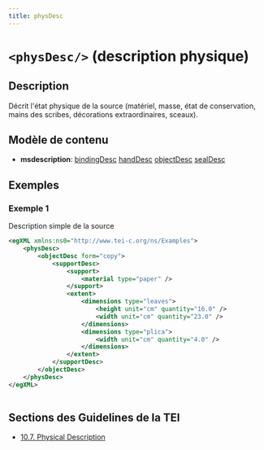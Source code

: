 ```yaml
---
title: physDesc
---
```




# `<physDesc/>` (description physique)

## Description

Décrit l'état physique de la source (matériel, masse, état de conservation, mains des scribes, décorations extraordinaires, sceaux). 

## Modèle de contenu

- **msdescription**: [bindingDesc](bindingDesc.md) [handDesc](handDesc.md) [objectDesc](objectDesc.md) [sealDesc](sealDesc.md)

## Exemples

### Exemple 1

Description simple de la source

```xml
<egXML xmlns:ns0="http://www.tei-c.org/ns/Examples">
    <physDesc>
        <objectDesc form="copy">
            <supportDesc>
                <support>
                    <material type="paper" />
                </support>
                <extent>
                    <dimensions type="leaves">
                        <height unit="cm" quantity="16.0" />
                        <width unit="cm" quantity="23.0" />
                    </dimensions>
                    <dimensions type="plica">
                        <width unit="cm" quantity="4.0" />
                    </dimensions>
                </extent>
            </supportDesc>
        </objectDesc>
    </physDesc>
</egXML>
               
```

## Sections des Guidelines de la TEI

- [10.7. Physical Description](https://www.tei-c.org/release/doc/tei-p5-doc/en/html/MS.html#msph)